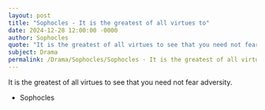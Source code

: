 ```yaml
---
layout: post
title: "Sophocles - It is the greatest of all virtues to"
date: 2024-12-28 12:00:00 -0000
author: Sophocles
quote: "It is the greatest of all virtues to see that you need not fear adversity."
subject: Drama
permalink: /Drama/Sophocles/Sophocles - It is the greatest of all virtues to
---
```


It is the greatest of all virtues to see that you need not fear adversity.

- Sophocles
